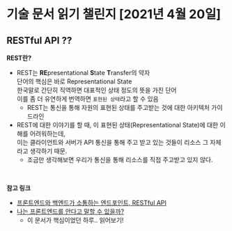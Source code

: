 # 기술 문서 읽기 챌린지 [2021년 4월 20일]

## **RESTful API ??**

**REST란?**

-   REST는 **RE**presentational **S**tate **T**ransfer의 약자  
     단어의 핵심은 바로 Representational State  
     한국말로 간단히 직역하면 대표적인 상태 정도의 뜻을 가진 단어  
     이를 좀 더 유연하게 번역하면 `표현된 상태`라고 할 수 있음
    -   REST는 통신을 통해 자원의 표현된 상태를 주고받는 것에 대한 아키텍처 가이드라인
-   REST에 대한 이야기를 할 때, 이 표현된 상태(Representational State)에 대한 이해를 어려워하는데,  
     이는 클라이언트와 서버가 API 통신을 통해 주고 받고 있는 것들이 리소스 그 자체라고 생각하기 때문.
    -   조금만 생각해보면 우리가 통신을 통해 리소스를 직접 주고받고 있지 않다.

<br/>

**참고 링크**

-   [프론트엔드와 백엔드가 소통하는 엔드포인트, RESTful API](https://evan-moon.github.io/2020/04/07/about-restful-api/)
-   [나는 프론트엔드를 안다고 말할 수 있을까?](https://evan-moon.github.io/2020/03/02/what-is-knowing/)
    -   이 문서가 핵심이었던 하루.. 읽어보기!